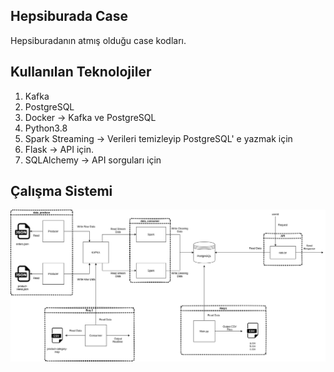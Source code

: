 ## Hepsiburada Case

Hepsiburadanın atmış olduğu case kodları.

## Kullanılan Teknolojiler

1. Kafka
2. PostgreSQL
3. Docker -> Kafka ve PostgreSQL
4. Python3.8
5. Spark Streaming -> Verileri temizleyip PostgreSQL' e yazmak için
6. Flask -> API için.
7. SQLAlchemy -> API sorguları için

## Çalışma Sistemi

![diagram](img/diagram.png)